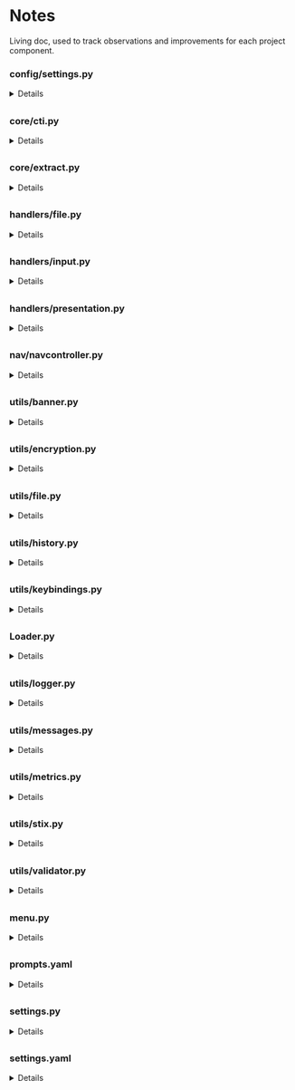 # Notes
Living doc, used to track observations and improvements for each project component. 



### config/settings.py
<details>

### Notes

### Observations

### Potential Improvements

</details>

##

### core/cti.py
<details>

### Notes

### Observations

### Potential Improvements

</details>

##

### core/extract.py
<details>

### Notes

### Observations

### Potential Improvements

</details>

##

### handlers/file.py
<details>

### Notes

### Observations

### Potential Improvements

</details>

##

### handlers/input.py
<details>

### Notes

### Observations

### Potential Improvements

</details>

##

### handlers/presentation.py
<details>

### Notes

### Observations

### Potential Improvements

</details>

##

### nav/navcontroller.py
<details>

### Notes

### Observations

### Potential Improvements

</details>

##

### utils/banner.py
<details>

### Notes

### Observations

### Potential Improvements

</details>

##

### utils/encryption.py
<details>

### Notes

### Observations

### Potential Improvements

</details>

##

### utils/file.py
<details>

### Notes

### Observations

### Potential Improvements

</details>

##

### utils/history.py
<details>

### Notes

### Observations

### Potential Improvements

</details>

##

### utils/keybindings.py
<details>

### Notes

### Observations

### Potential Improvements

</details>

##

### **Loader.py**
<details> 

## Notes
- The ACLoader uses lazy loading for improved performance
- The MITRELoader is currently using a third-party library and may need optimization
- The OCTILoader is marked as a dummy class and needs further development

##

## Observations

1. ACLoader:
   - Uses lazy loading for the attack_contr property
   - Loads data from three directories: ac_software_dir, ac_group_dir, and ac_ttp_dir
   - Includes performance logging using the rich library
   - Provides methods to filter objects by type (ttp, group, software, mitigation, tactic)

2. MITRELoader:
   - Uses the mitreattack.stix20 library for data handling
   - Implements lazy initialization with the _ensure_initialized method
   - Provides methods for retrieving specific data types and relationships

3. OCTILoader:
   - Marked as a dummy class, indicating it needs further development
   - Structure similar to ACLoader, but specific to OCTI data
   - Includes methods for filtering various OCTI object types

##

## Potential Improvements
1. Implement error handling for file reading operations
2. Optimize the data loading process, especially for large datasets
3. Add more detailed filtering methods
4. Implement a caching mechanism to improve performance on subsequent loads
5. Refactor MITRELoader to reduce dependency on third-party library
6. Complete the implementation of OCTILoader

For detailed function descriptions, refer to the Function Index.
</details>


##

### utils/logger.py
<details>

### Notes

### Observations

### Potential Improvements

</details>

##

### utils/messages.py
<details>

### Notes

### Observations

### Potential Improvements

</details>

##

### utils/metrics.py
<details>

### Notes

### Observations

### Potential Improvements

</details>

##

### utils/stix.py
<details>

### Notes

### Observations

### Potential Improvements

</details>

##

### utils/validator.py
<details>

### Notes

### Observations

### Potential Improvements

</details>

##

### menu.py
<details>

### Notes

### Observations

### Potential Improvements

</details>

##

### prompts.yaml
<details>

### Notes

### Observations

### Potential Improvements

</details>

##

### settings.py
<details>

### Notes

### Observations

### Potential Improvements

</details>

##

### settings.yaml
<details>

### Notes

### Observations

### Potential Improvements

</details>

##